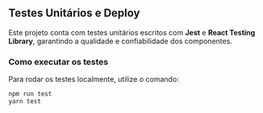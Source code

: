 ## Testes Unitários e Deploy

Este projeto conta com testes unitários escritos com **Jest** e **React Testing Library**, garantindo a qualidade e confiabilidade dos componentes.

### Como executar os testes

Para rodar os testes localmente, utilize o comando:

```bash
npm run test
yarn test
```
